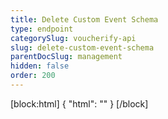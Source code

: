```yaml
---
title: Delete Custom Event Schema
type: endpoint
categorySlug: voucherify-api
slug: delete-custom-event-schema
parentDocSlug: management
hidden: false
order: 200
---
```

[block:html]
{
  "html": "<style>\n[title=\"Toggle library\"] { \n  display: none; }\n.LanguagePicker-divider { \n  display: none; }\n.Playground-section3VTXuaYZivJK > .APISectionHeader3LN_-QIR0m7x {\n  display: none; }\n.LanguagePicker-languages1qVVo_v6AlP9 {\n  display: none; }\n</style>"
}
[/block]
